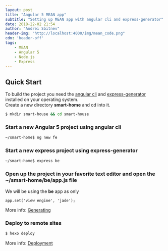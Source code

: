 ```yaml
---
layout: post
title: "Angular 5 MEAN app"
subtitle: "Setting up MEAN app with angular cli and express-generator"
date: 2018-22-02 21:54
author: "Andrei Sbitnev"
header-img: "http://localhost:4000/img/mean_code.png"
cdn: 'header-off'
tags:
	- MEAN
	- Angular 5
	- Node.js
	- Express
---
```


## Quick Start

To build the project you need the [angular cli](https://github.com/angular/angular-cli) and [express-generator](https://expressjs.com/en/starter/generator.html) installed on your operating system.<br>
Create a new directory <b>smart-home</b> and cd into it.

``` bash
$ mkdir smart-house && cd smart-house
```

### Start a new Angular 5 project using angular cli

``` bash
~/smart-home$ ng new fe
```

### Start a new express project using express-generator

``` bash
~/smart-home$ express be
```

### Open up the project in your favorite text editor and open the ~/smart-home/be/app.js file

We will be using the <b>be</b> app as only 

``` node
app.set('view engine', 'jade');
```



More info: [Generating](https://hexo.io/docs/generating.html)

### Deploy to remote sites

``` bash
$ hexo deploy
```

More info: [Deployment](https://hexo.io/docs/deployment.html)

